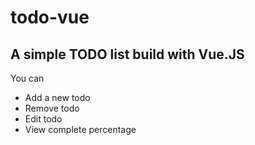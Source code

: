 # todo-vue
A simple TODO list build with Vue.JS
---

You can
 - Add a new todo
 - Remove todo
 - Edit todo
 - View complete percentage